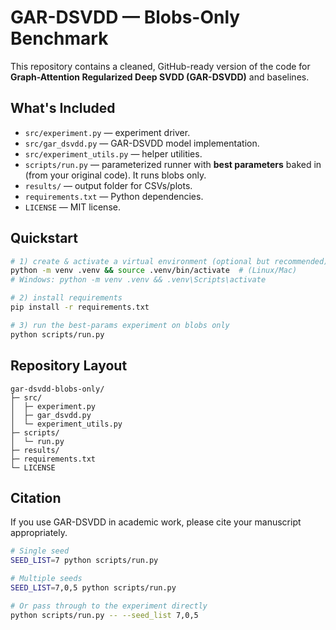 # GAR-DSVDD — Blobs-Only Benchmark

This repository contains a cleaned, GitHub-ready version of the code for **Graph-Attention Regularized Deep SVDD (GAR-DSVDD)** and baselines.

## What's Included
- `src/experiment.py` — experiment driver.
- `src/gar_dsvdd.py` — GAR-DSVDD model implementation.
- `src/experiment_utils.py` — helper utilities.
- `scripts/run.py` — parameterized runner with **best parameters** baked in (from your original code). It runs blobs only.
- `results/` — output folder for CSVs/plots.
- `requirements.txt` — Python dependencies.
- `LICENSE` — MIT license.

## Quickstart

```bash
# 1) create & activate a virtual environment (optional but recommended)
python -m venv .venv && source .venv/bin/activate  # (Linux/Mac)
# Windows: python -m venv .venv && .venv\Scripts\activate

# 2) install requirements
pip install -r requirements.txt

# 3) run the best-params experiment on blobs only
python scripts/run.py
```

## Repository Layout
```
gar-dsvdd-blobs-only/
├─ src/
│  ├─ experiment.py
│  ├─ gar_dsvdd.py
│  └─ experiment_utils.py
├─ scripts/
│  └─ run.py
├─ results/
├─ requirements.txt
└─ LICENSE
```

## Citation
If you use GAR-DSVDD in academic work, please cite your manuscript appropriately.



```bash
# Single seed
SEED_LIST=7 python scripts/run.py

# Multiple seeds
SEED_LIST=7,0,5 python scripts/run.py

# Or pass through to the experiment directly
python scripts/run.py -- --seed_list 7,0,5
```
